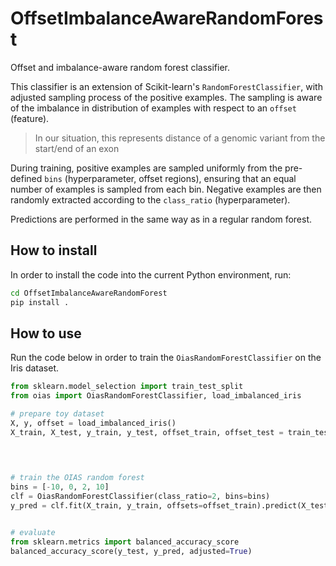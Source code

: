 # OffsetImbalanceAwareRandomForest

Offset and imbalance-aware random forest classifier.

This classifier is an extension of Scikit-learn's `RandomForestClassifier`, with adjusted sampling process of the 
positive examples. The sampling is aware of the imbalance in distribution of examples with respect to an `offset` (feature).
> In our situation, this represents distance of a genomic variant from the start/end of an exon  

During training, positive examples are sampled uniformly from the pre-defined `bins` (hyperparameter, offset regions),
ensuring that an equal number of examples is sampled from each bin. Negative examples are then randomly extracted 
according to the `class_ratio` (hyperparameter). 

Predictions are performed in the same way as in a regular random forest. 

## How to install

In order to install the code into the current Python environment, run:

```bash
cd OffsetImbalanceAwareRandomForest
pip install .
```

## How to use

Run the code below in order to train the `OiasRandomForestClassifier` on the Iris dataset.

```python
from sklearn.model_selection import train_test_split
from oias import OiasRandomForestClassifier, load_imbalanced_iris

# prepare toy dataset
X, y, offset = load_imbalanced_iris()
X_train, X_test, y_train, y_test, offset_train, offset_test = train_test_split(X, y, offset, 
                                                                               test_size=.25, shuffle=True, 
                                                                               stratify=y, random_state=123)


# train the OIAS random forest
bins = [-10, 0, 2, 10]
clf = OiasRandomForestClassifier(class_ratio=2, bins=bins)
y_pred = clf.fit(X_train, y_train, offsets=offset_train).predict(X_test)


# evaluate
from sklearn.metrics import balanced_accuracy_score
balanced_accuracy_score(y_test, y_pred, adjusted=True)
```

